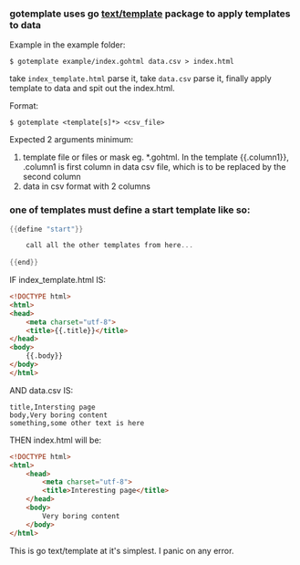 ### gotemplate uses go [text/template](https://golang.org/pkg/text/template/) package to apply templates to data

Example in the example folder:

```Shell
$ gotemplate example/index.gohtml data.csv > index.html
```

take `index_template.html` parse it, take `data.csv` parse it, finally apply template to data and spit out the index.html.

Format:
```Shell
$ gotemplate <template[s]*> <csv_file> 
```

Expected 2 arguments minimum:
1. template file or files or mask eg. *.gohtml. In the template {{.column1}}, .column1 is first column in data csv file, which is to be replaced by the second column
2. data in csv format with 2 columns

### one of templates must define a start template like so:
```go
{{define "start"}}

    call all the other templates from here...
    
{{end}}
```


IF index_template.html IS:

```html
<!DOCTYPE html>
<html>
<head>
    <meta charset="utf-8">
    <title>{{.title}}</title>
</head>
<body>
    {{.body}}
</body>
</html>

```

AND data.csv IS:

```csv
title,Intersting page
body,Very boring content
something,some other text is here
```

THEN index.html will be:

```html
<!DOCTYPE html>
<html>
    <head>
        <meta charset="utf-8">
        <title>Interesting page</title>
    </head>
    <body>
        Very boring content
    </body>
</html>
```

This is go text/template at it's simplest.
I panic on any error.
